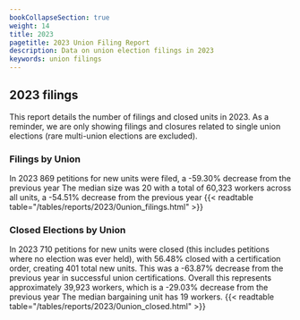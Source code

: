 ```yaml
---
bookCollapseSection: true
weight: 14
title: 2023
pagetitle: 2023 Union Filing Report
description: Data on union election filings in 2023
keywords: union filings
---
```


## 2023 filings

This report details the number of filings and closed units in 2023. As a reminder, we are only showing filings and closures related to single union elections (rare multi-union elections are excluded).

### Filings by Union
In 2023 869 petitions for new units were filed, a -59.30% decrease from the previous year The median size was 20 with a total of 60,323 workers across all units, a -54.51% decrease from the previous year
{{< readtable table="/tables/reports/2023/0union_filings.html" >}}

### Closed Elections by Union
In 2023 710 petitions for new units were closed (this includes petitions where no election was ever held), with 56.48% closed with a certification order, creating 401 total new units. This was a -63.87% decrease from the previous year in successful union certifications. Overall this represents approximately 39,923 workers, which is a -29.03% decrease from the previous year The median bargaining unit has 19 workers.
{{< readtable table="/tables/reports/2023/0union_closed.html" >}}
